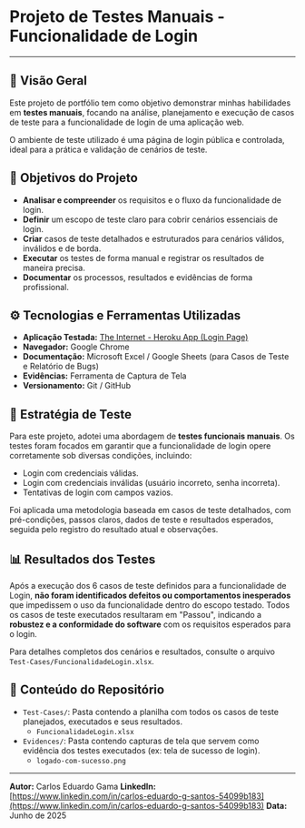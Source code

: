 # Projeto de Testes Manuais - Funcionalidade de Login

---

## 📄 Visão Geral

Este projeto de portfólio tem como objetivo demonstrar minhas habilidades em **testes manuais**, focando na análise, planejamento e execução de casos de teste para a funcionalidade de login de uma aplicação web.

O ambiente de teste utilizado é uma página de login pública e controlada, ideal para a prática e validação de cenários de teste.

## 🎯 Objetivos do Projeto

* **Analisar e compreender** os requisitos e o fluxo da funcionalidade de login.
* **Definir** um escopo de teste claro para cobrir cenários essenciais de login.
* **Criar** casos de teste detalhados e estruturados para cenários válidos, inválidos e de borda.
* **Executar** os testes de forma manual e registrar os resultados de maneira precisa.
* **Documentar** os processos, resultados e evidências de forma profissional.

## ⚙️ Tecnologias e Ferramentas Utilizadas

* **Aplicação Testada:** [The Internet - Heroku App (Login Page)](https://the-internet.herokuapp.com/login)
* **Navegador:** Google Chrome
* **Documentação:** Microsoft Excel / Google Sheets (para Casos de Teste e Relatório de Bugs)
* **Evidências:** Ferramenta de Captura de Tela
* **Versionamento:** Git / GitHub

## 🧪 Estratégia de Teste

Para este projeto, adotei uma abordagem de **testes funcionais manuais**. Os testes foram focados em garantir que a funcionalidade de login opere corretamente sob diversas condições, incluindo:

* Login com credenciais válidas.
* Login com credenciais inválidas (usuário incorreto, senha incorreta).
* Tentativas de login com campos vazios.

Foi aplicada uma metodologia baseada em casos de teste detalhados, com pré-condições, passos claros, dados de teste e resultados esperados, seguida pelo registro do resultado atual e observações.

## 📊 Resultados dos Testes

Após a execução dos 6 casos de teste definidos para a funcionalidade de Login, **não foram identificados defeitos ou comportamentos inesperados** que impedissem o uso da funcionalidade dentro do escopo testado. Todos os casos de teste executados resultaram em "Passou", indicando a **robustez e a conformidade do software** com os requisitos esperados para o login.

Para detalhes completos dos cenários e resultados, consulte o arquivo `Test-Cases/FuncionalidadeLogin.xlsx`.

## 📂 Conteúdo do Repositório

* `Test-Cases/`: Pasta contendo a planilha com todos os casos de teste planejados, executados e seus resultados.
    * `FuncionalidadeLogin.xlsx`
* `Evidences/`: Pasta contendo capturas de tela que servem como evidência dos testes executados (ex: tela de sucesso de login).
    * `logado-com-sucesso.png`

---

**Autor:** Carlos Eduardo Gama
**LinkedIn:** [https://www.linkedin.com/in/carlos-eduardo-g-santos-54099b183](https://www.linkedin.com/in/carlos-eduardo-g-santos-54099b183)
**Data:** Junho de 2025

